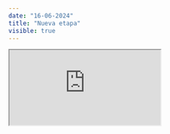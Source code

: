 ```yaml
---
date: "16-06-2024"
title: "Nueva etapa"
visible: true
---
```

<iframe src="https://www.youtube.com/embed/rhhZ1bfjL5Y" allowfullscreen></iframe>
